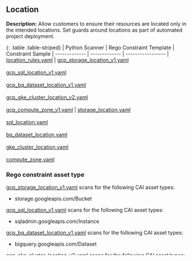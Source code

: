 ## Location

**Description:** Allow customers to ensure their resources are located only in 
the intended locations. Set guards around locations as part of automated project 
deployment.

{: .table .table-striped}
| Python Scanner | Rego Constraint Template | Constraint Sample
| ------------- | ------------- | -----------------
| [location_rules.yaml](https://github.com/forseti-security/terraform-google-forseti/blob/master/modules/rules/templates/rules/location_rules.yaml) | [gcp_storage_location_v1.yaml](https://github.com/forseti-security/policy-library/blob/master/policies/templates/gcp_storage_location_v1.yaml)<br><br>[gcp_sql_location_v1.yaml](https://github.com/forseti-security/policy-library/blob/master/policies/templates/gcp_sql_location_v1.yaml)<br><br>[gcp_bq_dataset_location_v1.yaml](https://github.com/forseti-security/policy-library/blob/master/policies/templates/gcp_bq_dataset_location_v1.yaml)<br><br>[gcp_gke_cluster_location_v2.yaml](https://github.com/forseti-security/policy-library/blob/master/policies/templates/gcp_gke_cluster_location_v2.yaml)<br><br>[gcp_compute_zone_v1.yaml](https://github.com/forseti-security/policy-library/blob/master/policies/templates/gcp_compute_zone_v1.yaml) | [storage_location.yaml](https://github.com/forseti-security/policy-library/blob/master/samples/storage_location.yaml)<br><br>[sql_location.yaml](https://github.com/forseti-security/policy-library/blob/master/samples/sql_location.yaml)<br><br>[bq_dataset_location.yaml](https://github.com/forseti-security/policy-library/blob/master/samples/bq_dataset_location.yaml)<br><br>[gke_cluster_location.yaml](https://github.com/forseti-security/policy-library/blob/master/samples/gke_cluster_location.yaml)<br><br>[compute_zone.yaml](https://github.com/forseti-security/policy-library/blob/master/samples/compute_zone.yaml)

### Rego constraint asset type

[gcp_storage_location_v1.yaml](https://github.com/forseti-security/policy-library/blob/master/policies/templates/gcp_storage_location_v1.yaml) scans for the following CAI asset types:

- storage.googleapis.com/Bucket

[gcp_sql_location_v1.yaml](https://github.com/forseti-security/policy-library/blob/master/policies/templates/gcp_sql_location_v1.yaml) scans for the following CAI asset types:

- sqladmin.googleapis.com/Instance

[gcp_bq_dataset_location_v1.yaml](https://github.com/forseti-security/policy-library/blob/master/policies/templates/gcp_bq_dataset_location_v1.yaml) scans for the following CAI asset types:

- bigquery.googleapis.com/Dataset

[gcp_gke_cluster_location_v2.yaml](https://github.com/forseti-security/policy-library/blob/master/policies/templates/gcp_gke_cluster_location_v2.yaml) scans for the following CAI asset types:

- container.googleapis.com/Cluster

[gcp_compute_zone_v1.yaml](https://github.com/forseti-security/policy-library/blob/master/policies/templates/gcp_compute_zone_v1.yaml) scans for the following CAI asset types:

- compute.googleapis.com/Instance
- compute.googleapis.com/Disk

### Rego constraint properties

[gcp_storage_location_v1.yaml](https://github.com/forseti-security/policy-library/blob/master/policies/templates/gcp_storage_location_v1.yaml)

{: .table .table-striped}
| Python Scanner field | Rego Constraint field
| ------------- | -------------
| name | metadata.name
| mode | metadata.spec.parameters.mode
| resource.resource_ids | metadata.spec.match.target
| locations | metadata.spec.parameters.locations

[gcp_sql_location_v1.yaml](https://github.com/forseti-security/policy-library/blob/master/policies/templates/gcp_sql_location_v1.yaml)

{: .table .table-striped}
| Python Scanner field | Rego Constraint field
| ------------- | -------------
| name
| metadata.name
| mode
| metadata.spec.parameters.mode
| resource.resource_ids
| metadata.spec.match.target
| locations
| metadata.spec.parameters.locations

[gcp_bq_dataset_location_v1.yaml](https://github.com/forseti-security/policy-library/blob/master/policies/templates/gcp_bq_dataset_location_v1.yaml)

{: .table .table-striped}
| Python Scanner field | Rego Constraint field
| ------------- | -------------
| name | metadata.name
| mode | metadata.spec.parameters.mode
| resource.resource_ids | metadata.spec.match.target
| locations | metadata.spec.parameters.locations

[gcp_gke_cluster_location_v2.yaml](https://github.com/forseti-security/policy-library/blob/master/policies/templates/gcp_gke_cluster_location_v2.yaml) 

{: .table .table-striped}
| Python Scanner field | Rego Constraint field
| ------------- | -------------
| name | metadata.name
| mode | metadata.spec.parameters.mode
| resource.resource_ids | metadata.spec.match.target
| locations | metadata.spec.parameters.locations

[gcp_compute_zone_v1.yaml](https://github.com/forseti-security/policy-library/blob/master/policies/templates/gcp_compute_zone_v1.yaml) 

{: .table .table-striped}
| Python Scanner field | Rego Constraint field
| ------------- | -------------
| name | metadata.name
| mode | metadata.spec.parameters.mode
| resource.resource_ids | metadata.spec.match.target
| locations | metadata.spec.parameters.zones

### Python scanner to Rego constraint sample

The following Python scanner rule utilizes the Location scanner to ensure that 
all buckets in organization with ID 123456 are NOT be in EU.

`location_rules.yaml`:
```
- name: All buckets in organization must not be in EU.
  mode: blacklist
  resource:
   - type: organization
     resource_ids:
       - ${org_id}
  applies_to:
   - type: 'bucket'
     resource_ids:
       - '*'
  locations:
   - 'eu*'

```

Add the Rego constraint template 
[gcp_storage_location_v1.yaml](https://github.com/forseti-security/policy-library/blob/master/policies/templates/gcp_storage_location_v1.yaml) 
in your `policies/templates/`directory.

Create a new yaml file in your `policies/constraints/`directory with the following:

`storage_location_eu_denylist.yaml`:
```
apiVersion: constraints.gatekeeper.sh/v1alpha1
kind: GCPStorageLocationConstraintV1
metadata:
  name: denylist_bucket_eu_location
spec:
  severity: high
  match:
    target: ["organizations/123456*"]
  parameters:
    mode: "denylist"
    locations:
    - europe-north1
    - europe-west1
    - europe-west2
    - europe-west3
    - europe-west4
    - europe-west6
    exemptions: []
```
